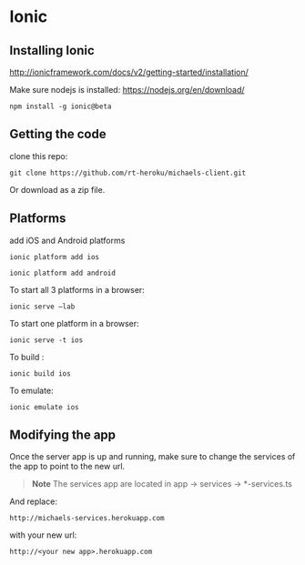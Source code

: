 Ionic
===========


Installing Ionic
----------------

http://ionicframework.com/docs/v2/getting-started/installation/

Make sure nodejs is installed: https://nodejs.org/en/download/
```
npm install -g ionic@beta
```


Getting the code
----------------

clone this repo:
```
git clone https://github.com/rt-heroku/michaels-client.git
```

Or download as a zip file.

Platforms
---------

add iOS and Android platforms

```
ionic platform add ios

ionic platform add android
```

To start all 3 platforms in a browser:
```
ionic serve —lab
```


To start one platform in a browser:
```
ionic serve -t ios
```


To build :
```
ionic build ios
```


To emulate:
```
ionic emulate ios
```

Modifying the app
-----------------

Once the server app is up and running, make sure to change the services of the app to point to the new url.

> **Note**
> The services app are located in
> app -> services -> *-services.ts

And replace:
```
http://michaels-services.herokuapp.com
```
with your new url:
```
http://<your new app>.herokuapp.com
```
